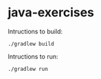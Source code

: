 # java-exercises

Intructions to build:
```
./gradlew build
```

Intructions to run:
```
./gradlew run
```
